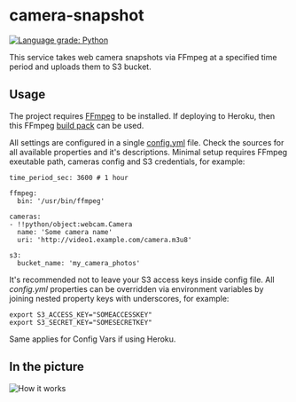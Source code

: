 # camera-snapshot

[![Language grade: Python](https://img.shields.io/lgtm/grade/python/g/frolovilya/camera-snapshot.svg?logo=lgtm&logoWidth=18)](https://lgtm.com/projects/g/frolovilya/camera-snapshot/context:python)

This service takes web camera snapshots via FFmpeg at a specified time period and uploads them to S3 bucket.


## Usage

The project requires [FFmpeg](https://github.com/FFmpeg/FFmpeg) to be installed. If deploying to Heroku, then this FFmpeg [build pack](https://github.com/jonathanong/heroku-buildpack-ffmpeg-latest) can be used.

All settings are configured in a single [config.yml](https://github.com/frolovilya/camera-snapshot/blob/master/config.yml) file. Check the sources for all available properties and it's descriptions. Minimal setup requires FFmpeg exeutable path, cameras config and S3 credentials, for example:
```
time_period_sec: 3600 # 1 hour

ffmpeg:
  bin: '/usr/bin/ffmpeg'

cameras:
- !!python/object:webcam.Camera
  name: 'Some camera name'
  uri: 'http://video1.example.com/camera.m3u8'
  
s3:
  bucket_name: 'my_camera_photos'
```
It's recommended not to leave your S3 access keys inside config file. All _config.yml_ properties can be overridden via environment variables by joining nested property keys with underscores, for example:
```
export S3_ACCESS_KEY="SOMEACCESSKEY"
export S3_SECRET_KEY="SOMESECRETKEY"
```
Same applies for Config Vars if using Heroku.

## In the picture

![How it works](https://user-images.githubusercontent.com/271293/68529537-c7858d80-0310-11ea-8353-7bd745a23dc9.jpg)
